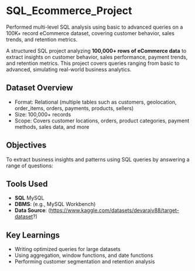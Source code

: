 # SQL_Ecommerce_Project
Performed multi-level SQL analysis using basic to advanced queries on a 100K+ record eCommerce dataset, covering customer behavior, sales trends, and retention metrics.

A structured SQL project analyzing **100,000+ rows of eCommerce data** to extract insights on customer behavior, sales performance, payment trends, and retention metrics. This project covers queries ranging from basic to advanced, simulating real-world business analytics.


##  Dataset Overview

- Format: Relational (multiple tables such as customers, geolocation, order_items, orders, payments, products, sellers)
- Size: 100,000+ records
- Scope: Covers customer locations, orders, product categories, payment methods, sales data, and more

##  Objectives

To extract business insights and patterns using SQL queries by answering a range of questions:

##  Tools Used

- **SQL**  MySQL
- **DBMS**: (e.g., MySQL Workbench)
- **Data Source**: (https://www.kaggle.com/datasets/devarajv88/target-dataset?)

##  Key Learnings

- Writing optimized queries for large datasets  
- Using aggregation, window functions, and date functions  
- Performing customer segmentation and retention analysis

 


